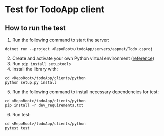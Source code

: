 # Test for TodoApp client

## How to run the test

1. Run the following command to start the server:
```
dotnet run --project <RepoRoot>/todoApp/servers/aspnet/Todo.csproj
```
2. Create and activate your own Python virtual environment ([reference](https://docs.python.org/3/library/venv.html))
3. Run `pip install setuptools`
4. Install the library with:
```
cd <RepoRoot>/todoApp/clients/python
python setup.py install
```
5. Run the following command to install necessary dependencies for test:
```
cd <RepoRoot>/todoApp/clients/python
pip install -r dev_requirements.txt
```
6. Run test:
```
cd <RepoRoot>/todoApp/clients/python
pytest test
```
